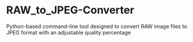 # RAW_to_JPEG-Converter
Python-based command-line tool designed to convert RAW image files to JPEG format with an adjustable quality percentage
